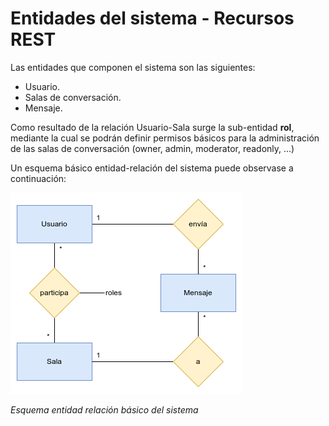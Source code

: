 # Entidades del sistema - Recursos REST

Las entidades que componen el sistema son las siguientes:

- Usuario. 
- Salas de conversación.
- Mensaje.

Como resultado de la relación Usuario-Sala surge la sub-entidad **rol**, mediante
la cual se podrán definir permisos básicos para la administración de las salas
de conversación (owner, admin, moderator, readonly, ...)

Un esquema básico entidad-relación del sistema puede observase a continuación:

![Esquema entidad relación básico del sistema](./Simple_ER.png)

*Esquema entidad relación básico del sistema*